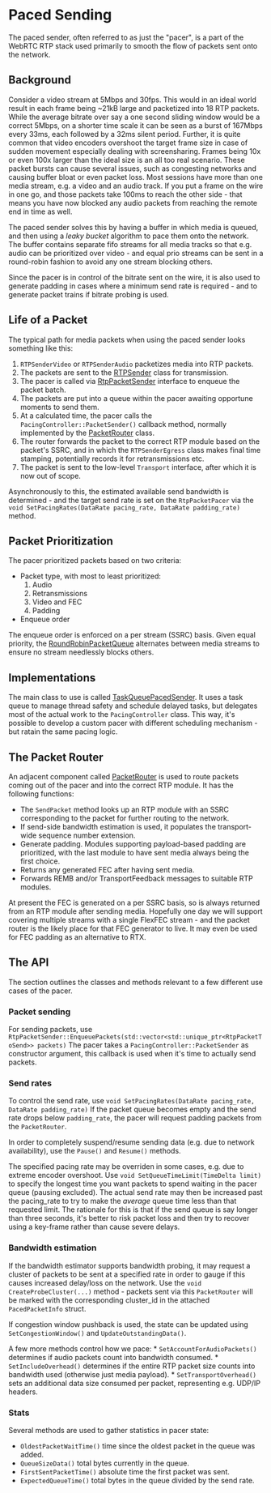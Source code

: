 <!-- go/cmark -->
<!--* freshness: {owner: 'sprang' reviewed: '2021-04-12'} *-->

# Paced Sending

The paced sender, often referred to as just the "pacer", is a part of the WebRTC
RTP stack used primarily to smooth the flow of packets sent onto the network.

## Background

Consider a video stream at 5Mbps and 30fps. This would in an ideal world result
in each frame being ~21kB large and packetized into 18 RTP packets. While the
average bitrate over say a one second sliding window would be a correct 5Mbps,
on a shorter time scale it can be seen as a burst of 167Mbps every 33ms, each
followed by a 32ms silent period. Further, it is quite common that video
encoders overshoot the target frame size in case of sudden movement especially
dealing with screensharing. Frames being 10x or even 100x larger than the ideal
size is an all too real scenario. These packet bursts can cause several issues,
such as congesting networks and causing buffer bloat or even packet loss. Most
sessions have more than one media stream, e.g. a video and an audio track. If
you put a frame on the wire in one go, and those packets take 100ms to reach the
other side - that means you have now blocked any audio packets from reaching the
remote end in time as well.

The paced sender solves this by having a buffer in which media is queued, and
then using a _leaky bucket_ algorithm to pace them onto the network. The buffer
contains separate fifo streams for all media tracks so that e.g. audio can be
prioritized over video - and equal prio streams can be sent in a round-robin
fashion to avoid any one stream blocking others.

Since the pacer is in control of the bitrate sent on the wire, it is also used
to generate padding in cases where a minimum send rate is required - and to
generate packet trains if bitrate probing is used.

## Life of a Packet

The typical path for media packets when using the paced sender looks something
like this:

1.  `RTPSenderVideo` or `RTPSenderAudio` packetizes media into RTP packets.
2.  The packets are sent to the [RTPSender] class for transmission.
3.  The pacer is called via [RtpPacketSender] interface to enqueue the packet
    batch.
4.  The packets are put into a queue within the pacer awaiting opportune moments
    to send them.
5.  At a calculated time, the pacer calls the `PacingController::PacketSender()`
    callback method, normally implemented by the [PacketRouter] class.
6.  The router forwards the packet to the correct RTP module based on the
    packet's SSRC, and in which the `RTPSenderEgress` class makes final time
    stamping, potentially records it for retransmissions etc.
7.  The packet is sent to the low-level `Transport` interface, after which it is
    now out of scope.

Asynchronously to this, the estimated available send bandwidth is determined -
and the target send rate is set on the `RtpPacketPacer` via the `void
SetPacingRates(DataRate pacing_rate, DataRate padding_rate)` method.

## Packet Prioritization

The pacer prioritized packets based on two criteria:

*   Packet type, with most to least prioritized:
    1.  Audio
    2.  Retransmissions
    3.  Video and FEC
    4.  Padding
*   Enqueue order

The enqueue order is enforced on a per stream (SSRC) basis. Given equal
priority, the [RoundRobinPacketQueue] alternates between media streams to ensure
no stream needlessly blocks others.

## Implementations

The main class to use is called [TaskQueuePacedSender]. It uses a task queue to
manage thread safety and schedule delayed tasks, but delegates most of the actual
work to the `PacingController` class.
This way, it's possible to develop a custom pacer with different scheduling
mechanism - but ratain the same pacing logic.

## The Packet Router

An adjacent component called [PacketRouter] is used to route packets coming out
of the pacer and into the correct RTP module. It has the following functions:

*   The `SendPacket` method looks up an RTP module with an SSRC corresponding to
    the packet for further routing to the network.
*   If send-side bandwidth estimation is used, it populates the transport-wide
    sequence number extension.
*   Generate padding. Modules supporting payload-based padding are prioritized,
    with the last module to have sent media always being the first choice.
*   Returns any generated FEC after having sent media.
*   Forwards REMB and/or TransportFeedback messages to suitable RTP modules.

At present the FEC is generated on a per SSRC basis, so is always returned from
an RTP module after sending media. Hopefully one day we will support covering
multiple streams with a single FlexFEC stream - and the packet router is the
likely place for that FEC generator to live. It may even be used for FEC padding
as an alternative to RTX.

## The API

The section outlines the classes and methods relevant to a few different use
cases of the pacer.

### Packet sending

For sending packets, use
`RtpPacketSender::EnqueuePackets(std::vector<std::unique_ptr<RtpPacketToSend>>
packets)` The pacer takes a `PacingController::PacketSender` as constructor
argument, this callback is used when it's time to actually send packets.

### Send rates

To control the send rate, use `void SetPacingRates(DataRate pacing_rate,
DataRate padding_rate)` If the packet queue becomes empty and the send rate
drops below `padding_rate`, the pacer will request padding packets from the
`PacketRouter`.

In order to completely suspend/resume sending data (e.g. due to network
availability), use the `Pause()` and `Resume()` methods.

The specified pacing rate may be overriden in some cases, e.g. due to extreme
encoder overshoot. Use `void SetQueueTimeLimit(TimeDelta limit)` to specify the
longest time you want packets to spend waiting in the pacer queue (pausing
excluded). The actual send rate may then be increased past the pacing_rate to
try to make the _average_ queue time less than that requested limit. The
rationale for this is that if the send queue is say longer than three seconds,
it's better to risk packet loss and then try to recover using a key-frame rather
than cause severe delays.

### Bandwidth estimation

If the bandwidth estimator supports bandwidth probing, it may request a cluster
of packets to be sent at a specified rate in order to gauge if this causes
increased delay/loss on the network. Use the `void CreateProbeCluster(...)`
method - packets sent via this `PacketRouter` will be marked with the
corresponding cluster_id in the attached `PacedPacketInfo` struct.

If congestion window pushback is used, the state can be updated using
`SetCongestionWindow()` and `UpdateOutstandingData()`.

A few more methods control how we pace: * `SetAccountForAudioPackets()`
determines if audio packets count into bandwidth consumed. *
`SetIncludeOverhead()` determines if the entire RTP packet size counts into
bandwidth used (otherwise just media payload). * `SetTransportOverhead()` sets
an additional data size consumed per packet, representing e.g. UDP/IP headers.

### Stats

Several methods are used to gather statistics in pacer state:

*   `OldestPacketWaitTime()` time since the oldest packet in the queue was
    added.
*   `QueueSizeData()` total bytes currently in the queue.
*   `FirstSentPacketTime()` absolute time the first packet was sent.
*   `ExpectedQueueTime()` total bytes in the queue divided by the send rate.

[RTPSender]: https://source.chromium.org/chromium/chromium/src/+/main:third_party/webrtc/modules/rtp_rtcp/source/rtp_sender.h;drc=77ee8542dd35d5143b5788ddf47fb7cdb96eb08e
[RtpPacketSender]: https://source.chromium.org/chromium/chromium/src/+/main:third_party/webrtc/api/rtp_packet_sender.h;drc=ea55b0872f14faab23a4e5dbcb6956369c8ed5dc
[RtpPacketPacer]: https://source.chromium.org/chromium/chromium/src/+/main:third_party/webrtc/modules/pacing/rtp_packet_pacer.h;drc=e7bc3a347760023dd4840cf6ebdd1e6c8592f4d7
[PacketRouter]: https://source.chromium.org/chromium/chromium/src/+/main:third_party/webrtc/modules/pacing/packet_router.h;drc=3d2210876e31d0bb5c7de88b27fd02ceb1f4e03e
[TaskQueuePacedSender]: https://source.chromium.org/chromium/chromium/src/+/main:third_party/webrtc/modules/pacing/task_queue_paced_sender.h;drc=5051693ada61bc7b78855c6fb3fa87a0394fa813
[RoundRobinPacketQueue]: https://source.chromium.org/chromium/chromium/src/+/main:third_party/webrtc/modules/pacing/round_robin_packet_queue.h;drc=b571ff48f8fe07678da5a854cd6c3f5dde02855f
